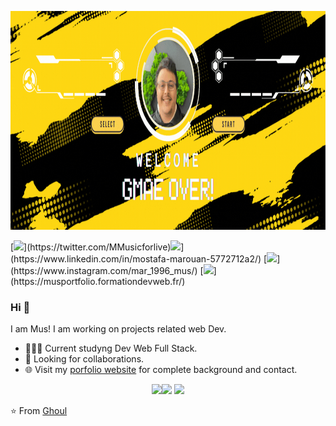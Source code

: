 <p align="center">
  <img    height=350px  widith=280px     src="https://github.com/Mus9617/Mus9617/raw/main/assets/img/banner.gif" alt="banner" >
</p>
[<img src="https://img.shields.io/badge/twitter-%231DA1F2.svg?&style=for-the-badge&logo=twitter&logoColor=white"/>](https://twitter.com/MMusicforlive)<img src="https://img.shields.io/badge/linkedin-%230077B5.svg?&style=for-the-badge&logo=linkedin&logoColor=white"/>](https://www.linkedin.com/in/mostafa-marouan-5772712a2/) [<img src = "https://img.shields.io/badge/instagram-%23E4405F.svg?&style=for-the-badge&logo=instagram&logoColor=white">](https://www.instagram.com/mar_1996_mus/) [<img src ="https://img.shields.io/badge/Website-pk-%23.svg?&style=for-the-badge&logo=&logoColor=white%22">](https://musportfolio.formationdevweb.fr/) 

### Hi 👋 
I am Mus! I am working on projects related web Dev.
- 👨🏽‍💻 Current studyng Dev Web Full Stack.
- 🤝 Looking for collaborations.
- 🌐 Visit my [porfolio website](https://musportfolio.formationdevweb.fr//) for complete background and contact.



<p align="center">
 <img src="https://i.giphy.com/media/KzJkzjggfGN5Py6nkT/200.webp" width="150"><img src="https://i.giphy.com/media/IdyAQJVN2kVPNUrojM/200.webp" width="150">  <img src="https://media.giphy.com/media/kH6CqYiquZawmU1HI6/giphy.gif" width ="150"/> 
</p>

⭐ From [Ghoul](https://github.com/Mus9617)
